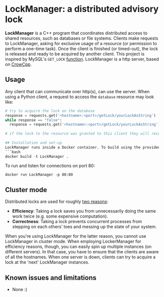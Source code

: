 # LockManager: a distributed advisory lock

**LockManager** is a C++ program that coordinates distributed access to shared resources, such as databases or file systems. Clients make requests to LockManager, asking for exclusive usage of a resource (or permission to perform a one-time task). Once the client is finished (or timed-out), the lock is released and ready to be acquired by another client. This project is inspired by MySQL's `GET_LOCK` [function](https://dev.mysql.com/doc/refman/5.7/en/locking-functions.html#function_get-lock). LockManager is a http server, based on [CrowCpp](https://crowcpp.org/). 


## Usage
Any client that can communicate over http(s), can use the server. When using a Python client, a request to access the `database` resource may look like:
```python
# try to acquire the lock on the database
response = requests.get('<hostname>:<port>/getLock/yourLockAsString')
while response == "false":
  response = requests.get('<hostname>:<port>/getLock/yourLockAsString')
  
# if the lock to the resource was granted to this client they will receive a random unique string of 32 chararcters that will be needed to release the lock later.
  
## Installation and set-up
LockManager runs inside a Docker container. To build using the provided _.Dockerfile_:
```bash
docker build -t LockManager .
```
To run and listen for connections on port 80:
```
docker run LockManager -p 80:80
```


## Cluster mode
Distributed locks are used for roughly [two reasons](https://martin.kleppmann.com/2016/02/08/how-to-do-distributed-locking.html):
- **Efficiency**: Taking a lock saves you from unnecessarily doing the same work twice (e.g. some expensive computation).
- **Correctness**: Taking a lock prevents concurrent processes from stepping on each others’ toes and messing up the state of your system.  

When you're using LockManager for the latter reason, you cannot use LockManager in cluster mode. When employing LockerManager for efficiency reasons, though, you can easily spin up multiple instances (on different servers). In that case, you have to ensure that the clients are aware of all the hostnames. When one server is down, clients can try to acquire a lock at the 'next' LockManager instances. 

## Known issues and limitations
- None :)

